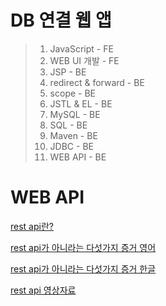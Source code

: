 # DB 연결 웹 앱

> 1. JavaScript - FE
> 2. WEB UI 개발 - FE
> 3. JSP - BE
> 4. redirect & forward - BE
> 5. scope - BE
> 6. JSTL & EL - BE
> 7. MySQL - BE
> 8. SQL - BE
> 9. Maven - BE
> 10. JDBC - BE
> 11. WEB API - BE

# WEB API

[rest api란?](https://meetup.toast.com/posts/92)

[rest api가 아니라는 다섯가지 증거 영어](https://dzone.com/articles/five-clues-your-api-isnt)

[rest api가 아니라는 다섯가지 증거 한글](https://beyondj2ee.wordpress.com/2013/03/21/%EB%8B%B9%EC%8B%A0%EC%9D%98-api%EA%B0%80-restful-%ED%95%98%EC%A7%80-%EC%95%8A%EC%9D%80-5%EA%B0%80%EC%A7%80-%EC%A6%9D%EA%B1%B0/)

[rest api 영상자료](https://www.youtube.com/watch?v=RP_f5dMoHFc)


